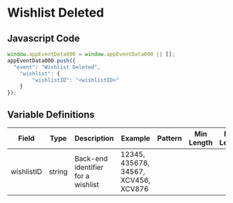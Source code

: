 # Wishlist Deleted

### 

## Javascript Code
```js
window.appEventData000 = window.appEventData000 || [];
appEventData000.push({
  "event": "Wishlist Deleted",
    "wishlist": {
        "wishlistID": "<wishlistID>"
    }
});
```

## Variable Definitions

|Field|Type|Description|Example|Pattern|Min Length|Max Length|Minimum|Maximum|Multiple Of|
| --- | --- | --- | --- | --- | --- | --- | --- | --- | --- |
|wishlistID|string|Back-end identifier for a wishlist|12345, 435678, 34567, XCV456, XCV876|||||||




